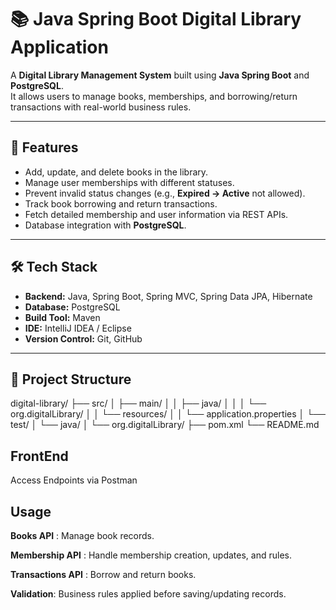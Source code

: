 
# 📚 Java Spring Boot Digital Library Application

A **Digital Library Management System** built using **Java Spring Boot** and **PostgreSQL**.  
It allows users to manage books, memberships, and borrowing/return transactions with real-world business rules.

---

## 📌 Features
- Add, update, and delete books in the library.
- Manage user memberships with different statuses.
- Prevent invalid status changes (e.g., **Expired → Active** not allowed).
- Track book borrowing and return transactions.
- Fetch detailed membership and user information via REST APIs.
- Database integration with **PostgreSQL**.

---

## 🛠️ Tech Stack
- **Backend:** Java, Spring Boot, Spring MVC, Spring Data JPA, Hibernate
- **Database:** PostgreSQL
- **Build Tool:** Maven
- **IDE:** IntelliJ IDEA / Eclipse
- **Version Control:** Git, GitHub

---
## 📂 Project Structure

digital-library/
├── src/
│ ├── main/
│ │ ├── java/
│ │ │ └── org.digitalLibrary/
│ │ └── resources/
│ │ └── application.properties
│ └── test/
│ └── java/
│ └── org.digitalLibrary/
├── pom.xml
└── README.md
## FrontEnd
Access Endpoints via Postman

## Usage

**Books API** : Manage book records.

**Membership API** : Handle membership creation, updates, and rules.

**Transactions API** : Borrow and return books.

**Validation**: Business rules applied before saving/updating records.

 
